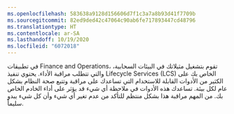 ```yaml
---
ms.openlocfilehash: 583638a9128d156606d7f1c3a7a8b93d41f7709b
ms.sourcegitcommit: 82ed9ded42c47064c90ab6fe717893447cd48796
ms.translationtype: HT
ms.contentlocale: ar-SA
ms.lasthandoff: 10/19/2020
ms.locfileid: "6072018"
---
```

في تطبيقات Finance and Operations، تقوم بتشغيل مثيلاتك في البيئات السحابية، والتي تتطلب مراقبة الأداء. يحتوي تنفيذ Lifecycle Services ‏(LCS) الخاص بك على الكثير من الأدوات القابلة للاستخدام التي تساعدك على مراقبة وتتبع صحة النظام بشكل عام لكل بيئة.
تساعدك هذه الأدوات في ملاحظة أي شيء قد يؤثر على أداء الخادم الخاص بك. من المهم مراقبة هذا بشكل منتظم للتأكد من عدم تغير أي شيء وأن كل شيء يبدو سليماً. 
